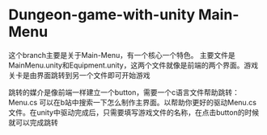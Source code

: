# Dungeon-game-with-unity Main-Menu

这个branch主要是关于Main-Menu，有一个核心一个特色。
主要文件是MainMenu.unity和Equipment.unity，这两个文件就像是前端的两个界面。游戏关卡是由界面跳转到另一个文件即可开始游戏
  
跳转的媒介是像前端一样建立一个button，需要一个c语言文件帮助跳转：Menu.cs 可以在b站中搜索一下怎么制作主界面。以帮助你更好的驱动Menu.cs文件。在unity中驱动完成后，只需要填写游戏文件的名称，在点击button的时候就可以完成跳转

